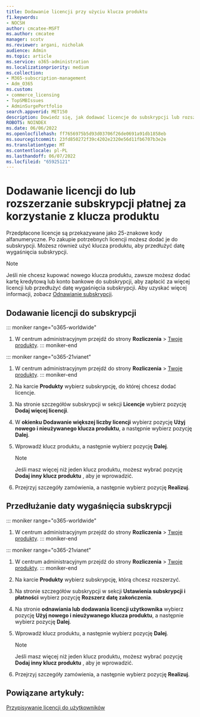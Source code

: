 ```yaml
---
title: Dodawanie licencji przy użyciu klucza produktu
f1.keywords:
- NOCSH
author: cmcatee-MSFT
ms.author: cmcatee
manager: scotv
ms.reviewer: argani, nicholak
audience: Admin
ms.topic: article
ms.service: o365-administration
ms.localizationpriority: medium
ms.collection:
- M365-subscription-management
- Adm_O365
ms.custom:
- commerce_licensing
- TopSMBIssues
- AdminSurgePortfolio
search.appverid: MET150
description: Dowiedz się, jak dodawać licencje do subskrypcji lub rozszerzać ją za pomocą klucza produktu.
ROBOTS: NOINDEX
ms.date: 06/06/2022
ms.openlocfilehash: ff7656975b5d93d03706f26de0691a91db1858eb
ms.sourcegitcommit: 23fd850272f39c4202e2320e56d11fb6707b3e2e
ms.translationtype: MT
ms.contentlocale: pl-PL
ms.lasthandoff: 06/07/2022
ms.locfileid: "65925121"
---
```

# <a name="add-licenses-to-or-extend-a-subscription-paid-for-using-a-product-key"></a>Dodawanie licencji do lub rozszerzanie subskrypcji płatnej za korzystanie z klucza produktu

Przedpłacone licencje są przekazywane jako 25-znakowe kody alfanumeryczne. Po zakupie potrzebnych licencji możesz dodać je do subskrypcji. Możesz również użyć klucza produktu, aby przedłużyć datę wygaśnięcia subskrypcji.

> [!NOTE]
> Jeśli nie chcesz kupować nowego klucza produktu, zawsze możesz dodać kartę kredytową lub konto bankowe do subskrypcji, aby zapłacić za więcej licencji lub przedłużyć datę wygaśnięcia subskrypcji. Aby uzyskać więcej informacji, zobacz [Odnawianie subskrypcji](../subscriptions/renew-your-subscription.md).
  
## <a name="add-licenses-to-your-subscription"></a>Dodawanie licencji do subskrypcji

::: moniker range="o365-worldwide"

1. W centrum administracyjnym przejdź do strony **Rozliczenia** \> <a href="https://go.microsoft.com/fwlink/p/?linkid=842054" target="_blank">Twoje produkty</a>.
::: moniker-end

::: moniker range="o365-21vianet"

1. W centrum administracyjnym przejdź do strony **Rozliczenia** \> <a href="https://go.microsoft.com/fwlink/p/?linkid=850626" target="_blank">Twoje produkty</a>.
::: moniker-end

2. Na karcie **Produkty** wybierz subskrypcję, do której chcesz dodać licencje.
3. Na stronie szczegółów subskrypcji w sekcji **Licencje** wybierz pozycję **Dodaj więcej licencji**.
4. W **okienku Dodawanie większej liczby licencji** wybierz pozycję **Użyj nowego i nieużywanego klucza produktu**, a następnie wybierz pozycję **Dalej**.
5. Wprowadź klucz produktu, a następnie wybierz pozycję **Dalej**.
    > [!NOTE]
    > Jeśli masz więcej niż jeden klucz produktu, możesz wybrać pozycję **Dodaj inny klucz produktu** , aby je wprowadzić.
6. Przejrzyj szczegóły zamówienia, a następnie wybierz pozycję **Realizuj**.
  
## <a name="extend-the-expiration-date-of-your-subscription"></a>Przedłużanie daty wygaśnięcia subskrypcji

::: moniker range="o365-worldwide"

1. W centrum administracyjnym przejdź do strony **Rozliczenia** \> <a href="https://go.microsoft.com/fwlink/p/?linkid=842054" target="_blank">Twoje produkty</a>.
::: moniker-end

::: moniker range="o365-21vianet"

1. W centrum administracyjnym przejdź do strony **Rozliczenia** \> <a href="https://go.microsoft.com/fwlink/p/?linkid=850626" target="_blank">Twoje produkty</a>.
::: moniker-end

2. Na karcie **Produkty** wybierz subskrypcję, którą chcesz rozszerzyć.
3. Na stronie szczegółów subskrypcji w sekcji **Ustawienia subskrypcji i płatności** wybierz pozycję **Rozszerz datę zakończenia**.
4. Na stronie **odnawiania lub dodawania licencji użytkownika** wybierz pozycję **Użyj nowego i nieużywanego klucza produktu**, a następnie wybierz pozycję **Dalej**.
5. Wprowadź klucz produktu, a następnie wybierz pozycję **Dalej**.
    > [!NOTE]
    > Jeśli masz więcej niż jeden klucz produktu, możesz wybrać pozycję **Dodaj inny klucz produktu** , aby je wprowadzić.
6. Przejrzyj szczegóły zamówienia, a następnie wybierz pozycję **Realizuj**.

## <a name="related-articles"></a>Powiązane artykuły:

[Przypisywanie licencji do użytkowników](../../admin/manage/assign-licenses-to-users.md)
